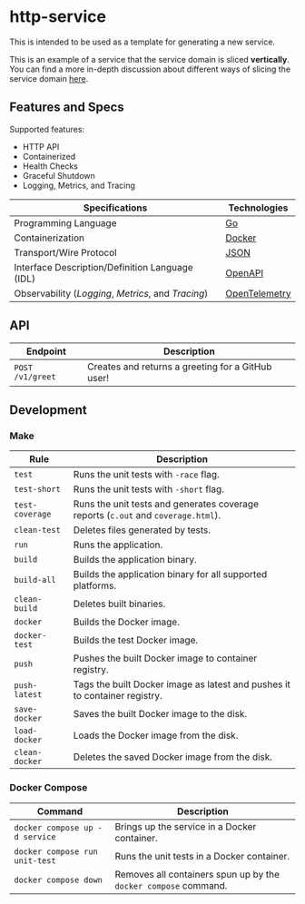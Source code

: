 # http-service

This is intended to be used as a template for generating a new service.

This is an example of a service that the service domain is sliced **vertically**.
You can find a more in-depth discussion about different ways of slicing the service domain [here](../../README.md#slicing-your-domain).

## Features and Specs

Supported features:

  - HTTP API
  - Containerized
  - Health Checks
  - Graceful Shutdown
  - Logging, Metrics, and Tracing

| Specifications | Technologies |
|----------------|------------|
| Programming Language | [Go](https://golang.org) |
| Containerization | [Docker](https://www.docker.com) |
| Transport/Wire Protocol | [JSON](https://www.json.org) |
| Interface Description/Definition Language (IDL) | [OpenAPI](https://www.openapis.org) |
| Observability (*Logging*, *Metrics*, and *Tracing*) | [OpenTelemetry](https://opentelemetry.io) |

## API

| Endpoint | Description |
|----------|-------------|
| `POST /v1/greet` | Creates and returns a greeting for a GitHub user! |

## Development

### Make

| Rule | Description |
|------|-------------|
| `test` | Runs the unit tests with `-race` flag. |
| `test-short` | Runs the unit tests with `-short` flag. |
| `test-coverage` | Runs the unit tests and generates coverage reports (`c.out` and `coverage.html`). |
| `clean-test` | Deletes files generated by tests. |
| `run` | Runs the application. |
| `build` | Builds the application binary. |
| `build-all` | Builds the application binary for all supported platforms. |
| `clean-build` | Deletes built binaries. |
| `docker` | Builds the Docker image. |
| `docker-test` | Builds the test Docker image. |
| `push` | Pushes the built Docker image to container registry. |
| `push-latest` | Tags the built Docker image as latest and pushes it to container registry. |
| `save-docker` | Saves the built Docker image to the disk. |
| `load-docker` | Loads the Docker image from the disk. |
| `clean-docker` | Deletes the saved Docker image from the disk. |

### Docker Compose

| Command | Description |
|---------|-------------|
| `docker compose up -d service` | Brings up the service in a Docker container. |
| `docker compose run unit-test` | Runs the unit tests in a Docker container. |
| `docker compose down` | Removes all containers spun up by the `docker compose` command. |
